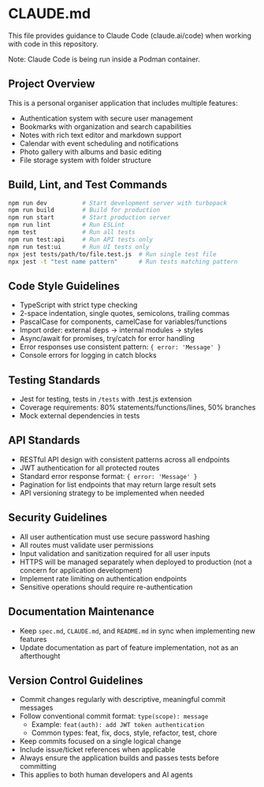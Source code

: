 # CLAUDE.md

This file provides guidance to Claude Code (claude.ai/code) when working with code in this repository.

Note: Claude Code is being run inside a Podman container.

## Project Overview
This is a personal organiser application that includes multiple features:
- Authentication system with secure user management
- Bookmarks with organization and search capabilities
- Notes with rich text editor and markdown support
- Calendar with event scheduling and notifications
- Photo gallery with albums and basic editing
- File storage system with folder structure

## Build, Lint, and Test Commands
```bash
npm run dev          # Start development server with turbopack
npm run build        # Build for production
npm run start        # Start production server
npm run lint         # Run ESLint
npm test             # Run all tests
npm run test:api     # Run API tests only
npm run test:ui      # Run UI tests only
npx jest tests/path/to/file.test.js  # Run single test file
npx jest -t "test name pattern"      # Run tests matching pattern
```

## Code Style Guidelines
- TypeScript with strict type checking
- 2-space indentation, single quotes, semicolons, trailing commas
- PascalCase for components, camelCase for variables/functions
- Import order: external deps → internal modules → styles
- Async/await for promises, try/catch for error handling
- Error responses use consistent pattern: `{ error: 'Message' }`
- Console errors for logging in catch blocks

## Testing Standards
- Jest for testing, tests in `/tests` with .test.js extension
- Coverage requirements: 80% statements/functions/lines, 50% branches
- Mock external dependencies in tests

## API Standards
- RESTful API design with consistent patterns across all endpoints
- JWT authentication for all protected routes
- Standard error response format: `{ error: 'Message' }`
- Pagination for list endpoints that may return large result sets
- API versioning strategy to be implemented when needed

## Security Guidelines
- All user authentication must use secure password hashing
- All routes must validate user permissions
- Input validation and sanitization required for all user inputs
- HTTPS will be managed separately when deployed to production (not a concern for application development)
- Implement rate limiting on authentication endpoints
- Sensitive operations should require re-authentication

## Documentation Maintenance
- Keep `spec.md`, `CLAUDE.md`, and `README.md` in sync when implementing new features
- Update documentation as part of feature implementation, not as an afterthought

## Version Control Guidelines
- Commit changes regularly with descriptive, meaningful commit messages
- Follow conventional commit format: `type(scope): message` 
  - Example: `feat(auth): add JWT token authentication`
  - Common types: feat, fix, docs, style, refactor, test, chore
- Keep commits focused on a single logical change
- Include issue/ticket references when applicable
- Always ensure the application builds and passes tests before committing
- This applies to both human developers and AI agents
